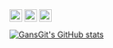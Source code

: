 <img align = "center" alt ="Vsc" width = "22px" src = "https://img.icons8.com/fluency/50/000000/visual-studio-code-2019.png">
<img align = "center" alt ="Python" width = "22px" src = "https://img.icons8.com/color/48/000000/python--v2.png">
<img align = "center" alt ="Javascript" width = "22px" src = "https://img.icons8.com/color/48/000000/javascript--v2.png">



[![GansGit's GitHub stats](https://github-readme-stats.vercel.app/api?username=GansGit)](https://github.com/anuraghazra/github-readme-stats)


